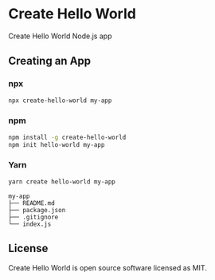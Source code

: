 # Create Hello World

Create Hello World Node.js app

## Creating an App

### npx
```bash
npx create-hello-world my-app
```

### npm
```bash
npm install -g create-hello-world
npm init hello-world my-app
```

### Yarn
```bash
yarn create hello-world my-app
```

```
my-app
├── README.md
├── package.json
├── .gitignore
└── index.js
```

## License
Create Hello World is open source software licensed as MIT.
